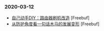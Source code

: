 ### 2020-03-12

* [自己动手DIY：路由器刷机改造](https://www.freebuf.com/geek/228825.html) [Freebuf]
* [从防护角度看一句话木马的发展变形](https://www.freebuf.com/articles/web/229172.html) [Freebuf]
